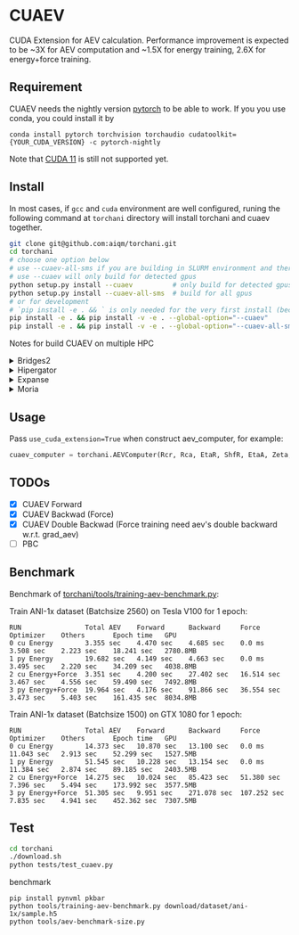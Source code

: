 # CUAEV
CUDA Extension for AEV calculation.
Performance improvement is expected to be ~3X for AEV computation and ~1.5X for energy training, 2.6X for energy+force training.

## Requirement
CUAEV needs the nightly version [pytorch](https://pytorch.org/) to be able to work.
If you you use conda, you could install it by
```
conda install pytorch torchvision torchaudio cudatoolkit={YOUR_CUDA_VERSION} -c pytorch-nightly
```
Note that [CUDA 11](https://github.com/aiqm/torchani/issues/549) is still not supported yet.

## Install
In most cases, if `gcc` and `cuda` environment are well configured, runing the following command at `torchani` directory will install torchani and cuaev together.
```bash
git clone git@github.com:aiqm/torchani.git
cd torchani
# choose one option below
# use --cuaev-all-sms if you are building in SLURM environment and there are multiple different gpus in a node
# use --cuaev will only build for detected gpus
python setup.py install --cuaev          # only build for detected gpus
python setup.py install --cuaev-all-sms  # build for all gpus
# or for development
# `pip install -e . && ` is only needed for the very first install (because issue of https://github.com/pypa/pip/issues/1883)
pip install -e . && pip install -v -e . --global-option="--cuaev"          # only build for detected gpus
pip install -e . && pip install -v -e . --global-option="--cuaev-all-sms"  # build for all gpus
```


Notes for build CUAEV on multiple HPC
<details>
<summary>Bridges2</summary>

```bash
# prepare
srun -p GPU-small --ntasks=1 --cpus-per-task=5 --gpus=1 --time=02:00:00 --mem=20gb  --pty -u bash -i
module load cuda/10.2.0
conda create -n cuaev python=3.8
conda activate cuaev
conda install pytorch torchvision torchaudio cudatoolkit=10.2 -c pytorch-nightly
# install torchani
git clone https://github.com/aiqm/torchani.git
cd torchani
pip install -e . && pip install -v -e . --global-option="--cuaev"
```

</details>

<details>
<summary>Hipergator</summary>

```bash
srun -p gpu --ntasks=1 --cpus-per-task=2 --gpus=geforce:1 --time=02:00:00 --mem=10gb  --pty -u bash -i
module load cuda/10.0.130 gcc/7.3.0
conda remove --name cuaev --all -y && conda create -n cuaev python=3.8 -y
conda activate cuaev
# install compiled torch-cu100 because pytorch droped official build for cuda 10.0
bash /home/jinzexue/pytorch/loadmodule
bash /home/jinzexue/pytorch/install_deps
pip install $(realpath /home/jinzexue/pytorch/dist/torch-nightly-cu100.whl)
# check if pytorch is working, should print available's gpu infomations
python /home/jinzexue/pytorch/testcuda/testcuda.py
# install torchani
git clone https://github.com/aiqm/torchani.git
cd torchani
pip install -e . && pip install -v -e . --global-option="--cuaev"
```

</details>

<details>
<summary>Expanse</summary>

```bash
srun -p gpu-shared --ntasks=1 --account=cwr109 --cpus-per-task=1 --gpus=1 --time=01:00:00 --mem=10gb  --pty -u bash -i
# create env if necessary
conda create -n cuaev python=3.8
conda activate cuaev
# modules
module load cuda10.2/toolkit/10.2.89 gcc/7.5.0
# pytorch
conda install pytorch torchvision torchaudio cudatoolkit=10.2 -c pytorch-nightly
# install
git clone https://github.com/aiqm/torchani.git
cd torchani
pip install -e . && pip install -v -e . --global-option="--cuaev"
```

</details>


<details>
<summary>Moria</summary>

```bash
srun --ntasks=1 --cpus-per-task=2 --gpus=1 --time=02:00:00 --mem=10gb  --pty -u bash -i
# create env if necessary
conda create -n cuaev python=3.8
conda activate cuaev
# cuda path (could be added to ~/.bashrc)
export PATH=/usr/local/cuda/bin:$PATH  # nvcc for cuda 9.2
# pytorch
conda install pytorch torchvision cudatoolkit=9.2 -c pytorch-nightly
# install
git clone https://github.com/aiqm/torchani.git
cd torchani
pip install -e . && pip install -v -e . --global-option="--cuaev"
```

</details>


## Usage
Pass `use_cuda_extension=True` when construct aev_computer, for example:
```python
cuaev_computer = torchani.AEVComputer(Rcr, Rca, EtaR, ShfR, EtaA, Zeta, ShfA, ShfZ, num_species, use_cuda_extension=True)
```

## TODOs
- [x] CUAEV Forward
- [x] CUAEV Backwad (Force)
- [x] CUAEV Double Backwad (Force training need aev's double backward w.r.t. grad_aev)
- [ ] PBC

## Benchmark
Benchmark of [torchani/tools/training-aev-benchmark.py](https://github.com/aiqm/torchani/blob/master/tools/training-aev-benchmark.py):

Train ANI-1x dataset (Batchsize 2560) on Tesla V100 for 1 epoch:
```
RUN                Total AEV    Forward      Backward     Force        Optimizer    Others       Epoch time   GPU
0 cu Energy        3.355 sec    4.470 sec    4.685 sec    0.0 ms       3.508 sec    2.223 sec    18.241 sec   2780.8MB
1 py Energy        19.682 sec   4.149 sec    4.663 sec    0.0 ms       3.495 sec    2.220 sec    34.209 sec   4038.8MB
2 cu Energy+Force  3.351 sec    4.200 sec    27.402 sec   16.514 sec   3.467 sec    4.556 sec    59.490 sec   7492.8MB
3 py Energy+Force  19.964 sec   4.176 sec    91.866 sec   36.554 sec   3.473 sec    5.403 sec    161.435 sec  8034.8MB
```

Train ANI-1x dataset (Batchsize 1500) on GTX 1080 for 1 epoch:
```
RUN                Total AEV    Forward      Backward     Force        Optimizer    Others       Epoch time   GPU
0 cu Energy        14.373 sec   10.870 sec   13.100 sec   0.0 ms       11.043 sec   2.913 sec    52.299 sec   1527.5MB
1 py Energy        51.545 sec   10.228 sec   13.154 sec   0.0 ms       11.384 sec   2.874 sec    89.185 sec   2403.5MB
2 cu Energy+Force  14.275 sec   10.024 sec   85.423 sec   51.380 sec   7.396 sec    5.494 sec    173.992 sec  3577.5MB
3 py Energy+Force  51.305 sec   9.951 sec    271.078 sec  107.252 sec  7.835 sec    4.941 sec    452.362 sec  7307.5MB
```

## Test
```bash
cd torchani
./download.sh
python tests/test_cuaev.py
```

benchmark
```
pip install pynvml pkbar
python tools/training-aev-benchmark.py download/dataset/ani-1x/sample.h5
python tools/aev-benchmark-size.py
```
